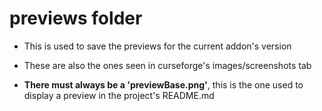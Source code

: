 # previews folder

- This is used to save the previews for the current addon's version

- These are also the ones seen in curseforge's images/screenshots tab

- **There must always be a 'previewBase.png'**, this is the one used to display a preview in the project's README.md
